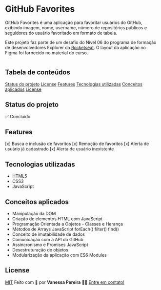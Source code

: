 
# GitHub Favorites

GitHub Favorites é uma aplicação para favoritar usuários do GitHub, exibindo imagem, nome, username, número de repositórios públicos e seguidores do usuário favoritado em formato de tabela.

Este projeto faz parte de um desafio do Nível 06 do programa de formação de desenvolvedores Explorer da [Rocketseat](https://www.rocketseat.com.br/). O layout da aplicação no Figma foi fornecido no material do curso.

<p align="center">
  <img width="" src="">
</p>

## Tabela de conteúdos
[Status do projeto](#status-do-projeto)
[License](#license)
[Features](#features)
[Tecnologias utilizadas](#tecnologias-utilizadas)
[Conceitos aplicados](#conceitos-aplicados)
[License](#license)

## Status do projeto
✅ Concluído

## Features
[x] Busca e inclusão de favoritos
[x] Remoção de favoritos
[x] Alerta de usuário já cadastrado
[x] Alerta de usuário inexistente

## Tecnologias utilizadas 
- HTML5
- CSS3
- JavaScript

## Conceitos aplicados
- Manipulação da DOM
- Criação de elementos HTML com JavaScript
- Programação Orientada a Objetos - Classes e Herança
- Métodos de Arrays JavaScript forEach() filter() find()
- Conceito de imutabilidade de dados
- Comunicação com a API do GitHub
- Assincronismo e Promises JavaScript
- Desestruturação de objetos
- Modularização da aplicação com ES6 Modules

## License
[MIT](https://choosealicense.com/licenses/mit/)
Feito com 💪 por **Vanessa Pereira** 👋🏽 [Entre em contato!](https://www.linkedin.com/in/vanps/)